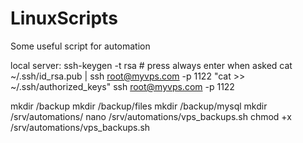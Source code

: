 # LinuxScripts
Some useful script for automation

local server:
ssh-keygen -t rsa # press always enter when asked
cat ~/.ssh/id_rsa.pub | ssh root@myvps.com -p 1122 "cat >> ~/.ssh/authorized_keys"
ssh root@myvps.com -p 1122

mkdir /backup
mkdir /backup/files
mkdir /backup/mysql
mkdir /srv/automations/
nano /srv/automations/vps_backups.sh
chmod +x /srv/automations/vps_backups.sh
